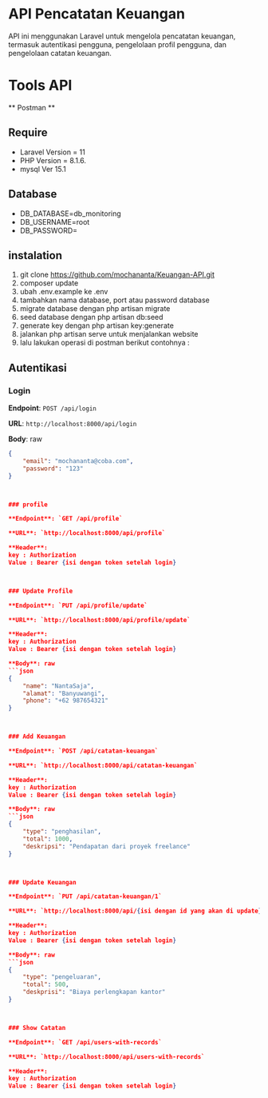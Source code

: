 # API Pencatatan Keuangan
API ini menggunakan Laravel untuk mengelola pencatatan keuangan, termasuk autentikasi pengguna, pengelolaan profil pengguna, dan pengelolaan catatan keuangan.

# Tools API 
** Postman **

## Require
- Laravel Version = 11
- PHP Version = 8.1.6.
- mysql  Ver 15.1

## Database
- DB_DATABASE=db_monitoring
- DB_USERNAME=root
- DB_PASSWORD=

## instalation
1. git clone https://github.com/mochananta/Keuangan-API.git
2. composer update
3. ubah .env.example ke .env
4. tambahkan nama database, port atau password database
5. migrate database dengan php artisan migrate
6. seed database dengan php artisan db:seed
7. generate key dengan php artisan key:generate
8. jalankan php artisan serve untuk menjalankan website
9. lalu lakukan operasi di postman berikut contohnya :
## Autentikasi


### Login

**Endpoint**: `POST /api/login`

**URL**: `http://localhost:8000/api/login`

**Body**: raw
```json
{
    "email": "mochananta@coba.com",
    "password": "123"
}



### profile

**Endpoint**: `GET /api/profile`

**URL**: `http://localhost:8000/api/profile`

**Header**:
key : Authorization
Value : Bearer {isi dengan token setelah login}



### Update Profile

**Endpoint**: `PUT /api/profile/update`

**URL**: `http://localhost:8000/api/profile/update`

**Header**:
key : Authorization
Value : Bearer {isi dengan token setelah login}

**Body**: raw
```json
{
    "name": "NantaSaja",
    "alamat": "Banyuwangi",
    "phone": "+62 987654321"
}



### Add Keuangan

**Endpoint**: `POST /api/catatan-keuangan`

**URL**: `http://localhost:8000/api/catatan-keuangan`

**Header**:
key : Authorization
Value : Bearer {isi dengan token setelah login}

**Body**: raw
```json
{
    "type": "penghasilan",
    "total": 1000,
    "deskripsi": "Pendapatan dari proyek freelance"
}



### Update Keuangan

**Endpoint**: `PUT /api/catatan-keuangan/1`

**URL**: `http://localhost:8000/api/{isi dengan id yang akan di update}`

**Header**:
key : Authorization
Value : Bearer {isi dengan token setelah login}

**Body**: raw
```json
{
    "type": "pengeluaran",
    "total": 500,
    "deskprisi": "Biaya perlengkapan kantor"
}



### Show Catatan

**Endpoint**: `GET /api/users-with-records`

**URL**: `http://localhost:8000/api/users-with-records`

**Header**:
key : Authorization
Value : Bearer {isi dengan token setelah login}


